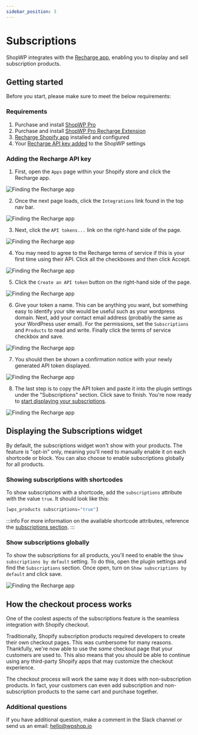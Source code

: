 ```yaml
---
sidebar_position: 3
---
```


# Subscriptions

ShopWP integrates with the [Recharge app](https://apps.shopify.com/subscription-payments), enabling you to display and sell subscription products.

## Getting started

Before you start, please make sure to meet the below requirements:

### Requirements

1. Purchase and install [ShopWP Pro](https://wpshop.io/purchase)
2. Purchase and install [ShopWP Pro Recharge Extension](https://wpshop.io/extensions/recharge)
3. [Recharge Shopify app](https://apps.shopify.com/subscription-payments) installed and configured
4. Your [Recharge API key added](#adding-the-recharge-api-key) to the ShopWP settings

### Adding the Recharge API key

1. First, open the `Apps` page within your Shopify store and click the Recharge app.

![Finding the Recharge app](./assets/subscriptions/recharge-install-1.png)

2. Once the next page loads, click the `Integrations` link found in the top nav bar.

![Finding the Recharge app](./assets/subscriptions/recharge-install-2.png)

3. Next, click the `API tokens...` link on the right-hand side of the page.

![Finding the Recharge app](./assets/subscriptions/recharge-install-3.png)

4. You may need to agree to the Recharge terms of service if this is your first time using their API. Click all the checkboxes and then click Accept.

![Finding the Recharge app](./assets/subscriptions/recharge-install-4.png)

5. Click the `Create an API token` button on the right-hand side of the page.

![Finding the Recharge app](./assets/subscriptions/recharge-install-5.png)

6. Give your token a name. This can be anything you want, but something easy to identify your site would be useful such as your wordpress domain. Next, add your contact email address (probably the same as your WordPress user email). For the permissions, set the `Subscriptions` and `Products` to read and write. Finally click the terms of service checkbox and save.

![Finding the Recharge app](./assets/subscriptions/recharge-install-6.png)

7. You should then be shown a confirmation notice with your newly generated API token displayed.

![Finding the Recharge app](./assets/subscriptions/recharge-install-7.png)

8. The last step is to copy the API token and paste it into the plugin settings under the "Subscriptions" section. Click save to finish. You're now ready to [start displaying your subscriptions](#displaying-the-subscriptions-widget).

![Finding the Recharge app](./assets/subscriptions/recharge-install-8.png)

## Displaying the Subscriptions widget

By default, the subscriptions widget won't show with your products. The feature is "opt-in" only, meaning you'll need to manually enable it on each shortcode or block. You can also choose to enable subscriptions globally for all products.

### Showing subscriptions with shortcodes

To show subscriptions with a shortcode, add the `subscriptions` attribute with the value `true`. It should look like this:

```js
[wps_products subscriptions="true"]
```

:::info
For more information on the available shortcode attributes, reference the [subscriptions section](/shortcodes/wps_products#subscriptions).
:::

### Show subscriptions globally

To show the subscriptions for all products, you'll need to enable the `Show subscriptions by default` setting. To do this, open the plugin settings and find the `Subscriptions` section. Once open, turn on `Show subscriptions by default` and click save.

![Finding the Recharge app](./assets/subscriptions/recharge-install-9.png)

## How the checkout process works

One of the coolest aspects of the subscriptions feature is the seamless integration with Shopify checkout.

Traditionally, Shopify subscription products required developers to create their own checkout pages. This was cumbersome for many reasons. Thankfully, we're now able to use the _same_ checkout page that your customers are used to. This also means that you should be able to continue using any third-party Shopify apps that may customize the checkout experience.

The checkout process will work the same way it does with non-subscription products. In fact, your customers can even add subscription and non-subscription products to the same cart and purchase together.

### Additional questions

If you have additional question, make a comment in the Slack channel or send us an email: [hello@wpshop.io](mailto:hello@wpshop.io)
